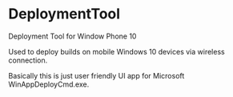 # DeploymentTool
Deployment Tool for Window Phone 10

Used to deploy builds on mobile Windows 10 devices via wireless connection.

Basically this is just user friendly UI app for Microsoft WinAppDeployCmd.exe.
